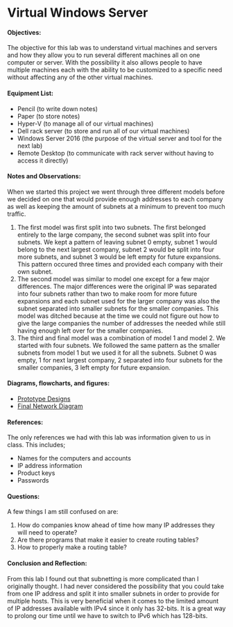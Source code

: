 <h1>Virtual Windows Server</h1>
  <h4>Objectives:</h4>
    The objective for this lab was to understand virtual machines and servers and how they allow you to run several different machines all on one computer or server. With the possibility it also allows people to have multiple machines each with the ability to be customized to a specific need without affecting any of the other virtual machines.
  <h4>Equipment List:</h4>
  <ul>
    <li>Pencil (to write down notes)</li>
    <li>Paper (to store notes)</li>
    <li>Hyper-V (to manage all of our virtual machines)</li>
    <li>Dell rack server (to store and run all of our virtual machines)</li>
    <li>Windows Server 2016 (the purpose of the virtual server and tool for the next lab)</li>
    <li>Remote Desktop (to communicate with rack server without having  to access it directly)</li>
  </ul>
  <h4>Notes and Observations:</h4>
  When we started this project we went through three different models before we decided on one that would provide enough addresses to 
each company as well as keeping the amount of subnets at a minimum to prevent too much traffic. 
<ol>
  <li>The first model was first split into two subnets. The first belonged entirely to the large company, the second subnet was split into four subnets. We kept a pattern of leaving subnet 0 empty, subnet 1 would belong to the next largest company, subnet 2 would be split into four more subnets, and subnet 3 would be left empty for future expansions. This pattern occured three times and provided each company with their own subnet.</li>
  <li>The second model was similar to model one except for a few major differences. The major differences were the original IP was separated into four subnets rather than two to make room for more future expansions and each subnet used for the larger company was also the subnet separated into smaller subnets for the smaller companies. This model was ditched because at the time we could not figure out how to give the large companies the number of addresses the needed while still having enough left over for the smaller companies.</li>
  <li>The third and final model was a combination of model 1 and model 2. We started with four subnets. We followed the same pattern as the smaller subnets from model 1 but we used it for all the subnets. Subnet 0 was empty, 1 for next largest company, 2 separated into four subnets for the smaller companies, 3 left empty for future expansion.</li>
  </ol>
  <h4>Diagrams, flowcharts, and figures:</h4>
  <ul>
    <li><a href="https://github.com/DesignsMP/Lab_Reports/blob/master/Subnetting/Design%20Challenge/Design_Notes.png">Prototype Designs</a></li>
    <li><a href="https://github.com/DesignsMP/Lab_Reports/blob/master/Subnetting/Design%20Challenge/Final_design.png">Final Network Diagram</a></li>
  </ul>
  <h4>References:</h4>
    The only references we had with this lab was information given to us in class. This includes;
    <ul>
      <li> Names for the computers and accounts</li>
      <li> IP address information</li>
      <li> Product keys</li>
      <li> Passwords</li>
    </ul>
  <h4>Questions:</h4>
  A few things I am still confused on are:
  <ol>
  <li> How do companies know ahead of time how many IP addresses they will need to operate?</li>
  <li> Are there programs that make it easier to create routing tables?</li>
  <li> How to properly make a routing table?</li>
  </ol>
  <h4>Conclusion and Reflection:</h4>
  From this lab I found out that subnetting is more complicated than I originally thought. I had never considered the possibility that you could take from one IP address and split it into smaller subnets in order to provide for multiple hosts. This is very beneficial when it comes to the limited amount of IP addresses available with IPv4 since it only has 32-bits. It is a great way to prolong our time until we have to switch to IPv6 which has 128-bits.
